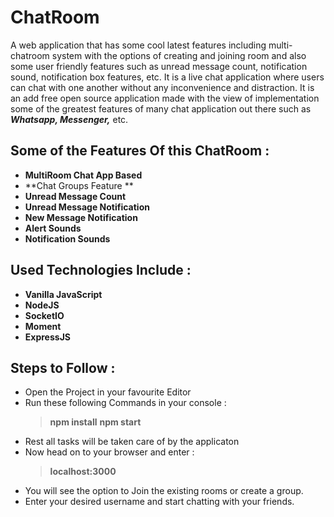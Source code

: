 # ChatRoom
A web application that has some cool latest features including multi-chatroom system with the options of creating and joining room and also some user friendly features such as unread message count, notification sound, notification box features, etc. It is a live chat application where users can chat with one another without any inconvenience and distraction. It is an add free open source application made with the view of implementation some of the greatest features of many chat application out there such as **_Whatsapp, Messenger,_** etc.

## Some of the Features Of this ChatRoom : 
- **MultiRoom Chat App Based**
- **Chat Groups Feature **
- **Unread Message Count**
- **Unread Message Notification**
- **New Message Notification**
- **Alert Sounds**
- **Notification Sounds**

## Used Technologies Include :
- **Vanilla JavaScript**
- **NodeJS**
- **SocketIO**
- **Moment**
- **ExpressJS**

## Steps to Follow :
- Open the Project in your favourite Editor
- Run these following Commands in your console :
  > **npm install**
  > **npm start**
- Rest all tasks will be taken care of by the applicaton
- Now head on to your browser and enter : 
  > **localhost:3000**
- You will see the option to Join the existing rooms or create a group.
- Enter your desired username and start chatting with your friends.
